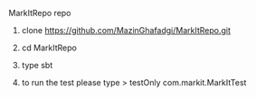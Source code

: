 MarkItRepo repo

1. clone https://github.com/MazinGhafadgi/MarkItRepo.git 

2. cd MarkItRepo

3. type sbt 

4. to run the test please type > testOnly com.markit.MarkItTest
